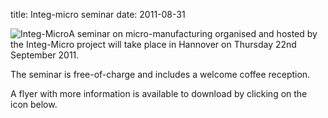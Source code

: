 title: Integ-micro seminar
date: 2011-08-31 

![Integ-Micro](/4m-association/images/logo_integmicro_web2.jpg)A seminar on micro-manufacturing organised and hosted by the Integ-Micro project will take place in Hannover on Thursday 22nd September 2011.
<!--break-->
The seminar is free-of-charge and includes a welcome coffee reception.

A flyer with more information is available to download by clicking on the icon below.